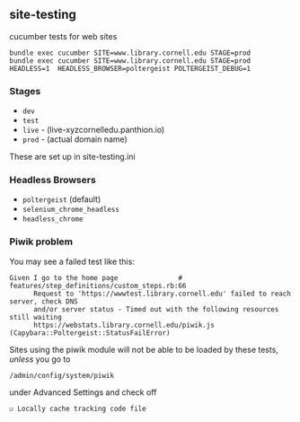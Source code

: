 ## site-testing

cucumber tests for web sites

```
bundle exec cucumber SITE=www.library.cornell.edu STAGE=prod
bundle exec cucumber SITE=www.library.cornell.edu STAGE=prod HEADLESS=1  HEADLESS_BROWSER=poltergeist POLTERGEIST_DEBUG=1
```
### Stages

* `dev`
* `test`
* `live` - (live-xyzcornelledu.panthion.io)
* `prod` - (actual domain name)

These are set up in site-testing.ini

### Headless Browsers

* `poltergeist` (default)
* `selenium_chrome_headless`
* `headless_chrome`

### Piwik problem

You may see a failed test like this:

```
Given I go to the home page               # features/step_definitions/custom_steps.rb:66
      Request to 'https://wwwtest.library.cornell.edu' failed to reach server, check DNS
      and/or server status - Timed out with the following resources still waiting
      https://webstats.library.cornell.edu/piwik.js (Capybara::Poltergeist::StatusFailError)
```

Sites using the piwik module will not be able to be loaded by these tests,
*unless*
you go to

```
/admin/config/system/piwik
```

under Advanced Settings and check off

```
☑︎ Locally cache tracking code file
```
